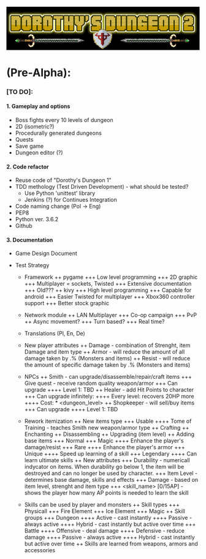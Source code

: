 
![Logo](https://github.com/zutmkr/Studia/blob/master/praca_mag/static/coollogo_com-7011398.png)


# (Pre-Alpha):
###    [TO DO]:
#### 1. Gameplay and options
  * Boss fights every 10 levels of dungeon
  * 2D (isometric?)
  * Procedurally generated dungeons
  * Quests
  * Save game
  * Dungeon editor (?)

#### 2. Code refactor
  * Reuse code of "Dorothy's Dungeon 1"
  * TDD methology (Test Driven Development) - what should be tested?
    * Use Python 'unittest' library
    * Jenkins (?) for Continues Integration
  * Code naming change (Pol -> Eng)
  * PEP8
  * Python ver. 3.6.2
  * Github
        
#### 3. Documentation
  * Game Design Document
  * Test Strategy
        
    + Framework
        ++ pygame 
            +++ Low level programming
            +++ 2D graphic
            +++ Multiplayer = sockets, Twisted
            +++ Extensive documentation
            +++ Old???
        ++ kivy
            +++ High level programming
            +++ Capable for android
            +++ Easier Twisted for multiplayer
            +++ Xbox360 controller support
            +++ Better stock graphic
            
    + Network module
        ++ LAN Multiplayer
            +++ Co-op campaign
            +++ PvP
        ++ Async movement?
            +++ Turn based?
            +++ Real time?
            
    + Translations (Pl, En, De) 
    
    + New player attributes
        ++ Damage - combination of Strenght, item Damage and item type
        ++ Armor - will reduce the amount of all damage taken by .% (Monsters and items)
        ++ Resist - will reduce the amount of specific damage taken by .% (Monsters and items)
        
    + NPCs
        ++ Smith - can upgrade/disassemble/repair/craft items
            +++ Give quest - receive random quality weapon/armor 
            +++ Can upgrade
                ++++ Level 1: TBD 
        ++ Healer - add Hit Points to character
            +++ Can upgrade infinitely:
                ++++ Every level: recovers 20HP more
                ++++ Cost: <gold> * <dungeon_level>
        ++ Shopkeeper - will sell/buy items
            +++ Can upgrade
                ++++ Level 1: TBD
    
    + Rework itemization
        ++ New items type
            +++ Usable
                ++++ Tome of Training <item> - teaches Smith new weapon/armor type
        ++ Crafting
        ++ Enchanting
        ++ Disassembling
        ++ Upgrading (item level)
        ++ Adding base items
            +++ Normal
            +++ Magic
                ++++ Enhance the player's damage/resist
            +++ Rare
                ++++ Enhance the player's armor 
            +++ Unique
                ++++ Speed up learning of a skill
            +++ Legendary
                ++++ Can learn ultimate skills
        ++ New attributes
            +++ Durability - numericall indycator on items. When durability go below 1,
                the item will be destroyed and can no longer be used by character.
            +++ Item Level - determines base damage, skills and effects
            +++ Damage - based on item level, strenght and item type
            +++ <skill_name> [0/15AP] - shows the player how many AP points is needed
                                        to learn the skill
                
    + Skills can be used by player and monsters
        ++ Skill types
            +++ Physicall
            +++ Fire Element
            +++ Ice Element
            +++ Magic
        ++ Skill groups
            +++ Dungeon
                ++++ Active - cast instantly
                ++++ Passive - always active
                ++++ Hybrid - cast instantly but active over time
            +++ Battle
                ++++ Offensive - deal damage
                ++++ Defensive - reduce damage
                ++++ Passive - always active
                ++++ Hybrid - cast instantly but active over time
        ++ Skills are learned from weapons, armors and accessories

